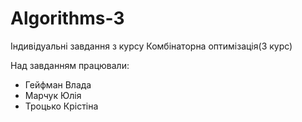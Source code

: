 # Algorithms-3
Індивідуальні завдання з курсу Комбінаторна оптимізація(3 курс)

Над завданням працювали:
- Гейфман Влада
- Марчук Юлія
- Троцько Крістіна
